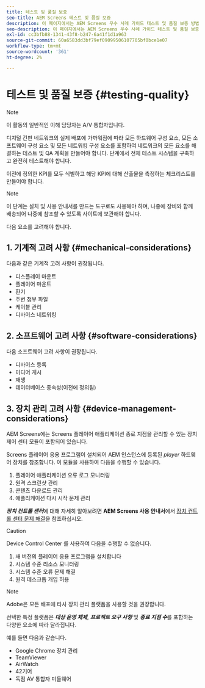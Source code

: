 ```yaml
---
title: 테스트 및 품질 보증
seo-title: AEM Screens 테스트 및 품질 보증
description: 이 페이지에서는 AEM Screens 우수 사례 가이드 테스트 및 품질 보증 방법에 대해 설명합니다
seo-description: 이 페이지에서는 AEM Screens 우수 사례 가이드 테스트 및 품질 보증 방법에 대해 설명합니다
exl-id: cc3bfb88-1341-43f8-b247-6a41f1d1a963
source-git-commit: 60a6583dd3bf79ef09099506107705bf0bce1e07
workflow-type: tm+mt
source-wordcount: '361'
ht-degree: 2%

---
```


# 테스트 및 품질 보증 {#testing-quality}

>[!NOTE]
>이 활동의 일반적인 이해 담당자는 A/V 통합자입니다.

디지털 간판 네트워크의 실제 배포에 가까워짐에 따라 모든 하드웨어 구성 요소, 모든 소프트웨어 구성 요소 및 모든 네트워킹 구성 요소를 포함하여 네트워크의 모든 요소를 해결하는 테스트 및 QA 계획을 만들어야 합니다.
단계에서 전체 테스트 시스템을 구축하고 완전히 테스트해야 합니다.

이전에 정의한 KPI를 모두 식별하고 해당 KPI에 대해 산출물을 측정하는 체크리스트를 만들어야 합니다.

>[!NOTE]
>
>이 단계는 설치 및 사용 안내서를 만드는 도구로도 사용해야 하며, 나중에 장비와 함께 배송되어 나중에 참조할 수 있도록 사이트에 보관해야 합니다.

다음 요소를 고려해야 합니다.

## 1. 기계적 고려 사항 {#mechanical-considerations}

다음과 같은 기계적 고려 사항이 권장됩니다.

* 디스플레이 마운트
* 플레이어 마운트
* 환기
* 주변 첨부 파일
* 케이블 관리
* 디바이스 네트워킹

## 2. 소프트웨어 고려 사항 {#software-considerations}

다음 소프트웨어 고려 사항이 권장됩니다.

* 디바이스 등록
* 미디어 게시
* 재생
* 데이터베이스 종속성(이전에 정의됨)


## 3. 장치 관리 고려 사항 {#device-management-considerations}

AEM Screens에는 Screens 플레이어 애플리케이션 종료 지점을 관리할 수 있는 장치 제어 센터 모듈이 포함되어 있습니다.

Screens 플레이어 응용 프로그램이 설치되어 AEM 인스턴스에 등록된 *player* 하드웨어 장치를 참조합니다.
이 모듈을 사용하여 다음을 수행할 수 있습니다.

1. 플레이어 애플리케이션 오류 로그 모니터링
1. 원격 스크린샷 관리
1. 콘텐츠 다운로드 관리
1. 애플리케이션 다시 시작 문제 관리

***장치 컨트롤 센터***&#x200B;에 대해 자세히 알아보려면 **AEM Screens 사용 안내서**&#x200B;에서 [장치 컨트롤 센터 문제 해결](https://helpx.adobe.com/experience-manager/6-5/screens/using/monitoring-screens.html)을 참조하십시오.

>[!CAUTION]
>
> Device Control Center 를 사용하여 다음을 수행할 수 없습니다.
> 1. 새 버전의 플레이어 응용 프로그램을 설치합니다
> 1. 시스템 수준 리소스 모니터링
> 1. 시스템 수준 오류 문제 해결
> 1. 원격 데스크톱 개입 허용



>[!NOTE]
>
> Adobe은 모든 배포에 타사 장치 관리 플랫폼을 사용할 것을 권장합니다.

선택한 특정 플랫폼은 ***대상 운영 체제***, ***프로젝트 요구 사항*** 및 ***종료 지점 수***&#x200B;를 포함하는 다양한 요소에 따라 달라집니다.

예를 들면 다음과 같습니다.

* Google Chrome 장치 관리
* TeamViewer
* AirWatch
* 42기어
* 독점 AV 통합자 미들웨어

